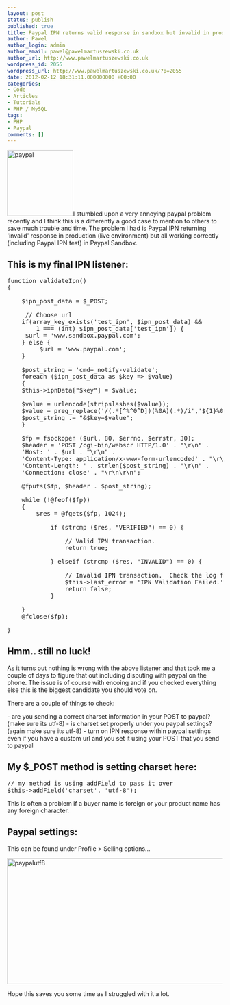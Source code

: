 ```yaml
---
layout: post
status: publish
published: true
title: Paypal IPN returns valid response in sandbox but invalid in production
author: Pawel
author_login: admin
author_email: pawel@pawelmartuszewski.co.uk
author_url: http://www.pawelmartuszewski.co.uk
wordpress_id: 2055
wordpress_url: http://www.pawelmartuszewski.co.uk/?p=2055
date: 2012-02-12 18:31:11.000000000 +00:00
categories:
- Code
- Articles
- Tutorials
- PHP / MySQL
tags:
- PHP
- Paypal
comments: []
---
```

<img  class="fl_lft thumb m_b_20" style="border:none !important;"  src="http://www.pawelmartuszewski.co.uk/wp-content/uploads/paypal.png" alt="paypal" title="paypal" width="154" height="154"/>I stumbled upon a very annoying paypal problem recently and I think this is a differently a good case to mention to others to save much trouble and time. The problem I had is Paypal IPN returning 'invalid' response in production (live environment) but all working correctly (including Paypal IPN test) in Paypal Sandbox.

<div class="cl"></div>
<h2>This is my final IPN listener:</h2>
<div class="dev"><div class="dev_in"></div></div>

<pre>
function validateIpn()
{

	$ipn_post_data = $_POST;

	 // Choose url
	if(array_key_exists('test_ipn', $ipn_post_data) &&
	 	1 === (int) $ipn_post_data['test_ipn']) {
	 $url = 'www.sandbox.paypal.com';
	} else {
	     $url = 'www.paypal.com';
	}

	$post_string = 'cmd=_notify-validate';
	foreach ($ipn_post_data as $key => $value)
	{
	$this->ipnData["$key"] = $value;

	$value = urlencode(stripslashes($value));
	$value = preg_replace('/(.*[^%^0^D])(%0A)(.*)/i','${1}%0D%0A${3}',$value);
	$post_string .= "&$key=$value";
	}

	$fp = fsockopen ($url, 80, $errno, $errstr, 30);
	$header = 'POST /cgi-bin/webscr HTTP/1.0' . "\r\n" .
	'Host: ' . $url . "\r\n" .
	'Content-Type: application/x-www-form-urlencoded' . "\r\n" .
	'Content-Length: ' . strlen($post_string) . "\r\n" .
	'Connection: close' . "\r\n\r\n";

	@fputs($fp, $header . $post_string);

	while (!@feof($fp))
	{
		$res = @fgets($fp, 1024);

			if (strcmp ($res, "VERIFIED") == 0) {

				// Valid IPN transaction.
				return true;

			} elseif (strcmp ($res, "INVALID") == 0) {

				// Invalid IPN transaction.  Check the log for details.
				$this->last_error = 'IPN Validation Failed.';
				return false;
			}

	}
	@fclose($fp);

}
</pre>


<h2>Hmm.. still no luck!</h2>
<div class="dev"><div class="dev_in"></div></div>

As it turns out nothing is wrong with the above listener and that took me a couple of days to figure that out including disputing with paypal on the phone. The issue is of course with encoing and if you checked everything else this is the biggest candidate you should vote on.

There are a couple of things to check:

<p class="b">
- are you sending a correct charset information in your POST to paypal? (make sure its utf-8)
- is charset set properly under you paypal settings? (again make sure its utf-8)
- turn on IPN response within paypal settings even if you have a custom url and you set it using your POST that you send to paypal
</p>

<h2>My $_POST method is setting charset here:</h2>
<pre>
// my method is using addField to pass it over
$this->addField('charset', 'utf-8');
</pre>

This is often a problem if a buyer name is foreign or your product name has any foreign character.

<h2>Paypal settings:</h2>
<div class="dev"><div class="dev_in"></div></div>

This can be found under Profile > Selling options...

<div class="hot">
<img src="http://www.pawelmartuszewski.co.uk/wp-content/uploads/paypalutf8.png" alt="paypalutf8" title="paypalutf8" width="622" height="294" class="alignnone size-full wp-image-2061" />
</div>

<div class="dev"><div class="dev_in"></div></div>

Hope this saves you some time as I struggled with it a lot.
